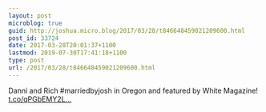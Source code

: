 ```yaml
---
layout: post
microblog: true
guid: http://joshua.micro.blog/2017/03/28/t846648459021209600.html
post_id: 33724
date: 2017-03-28T20:01:37+1100
lastmod: 2019-07-30T17:41:18+1100
type: post
url: /2017/03/28/t846648459021209600.html
---
```

Danni and Rich #marriedbyjosh in Oregon and featured by White Magazine! [t.co/qPGbEMY2L...](https://t.co/qPGbEMY2LG)
